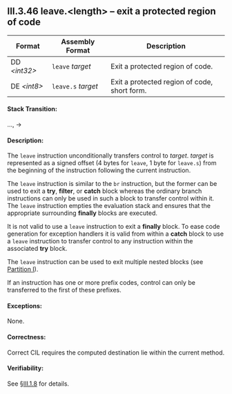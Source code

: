 ## III.3.46 leave.\<length\> &ndash; exit a protected region of code

 | Format | Assembly Format | Description
 | ---- | ---- | ----
 | DD _\<int32\>_ | `leave` _target_ | Exit a protected region of code.
 | DE _\<int8\>_ | `leave.s` _target_ | Exit a protected region of code, short form.

#### Stack Transition:

&hellip;, &rarr;

#### Description:

The `leave` instruction unconditionally transfers control to _target_. _target_ is represented as a signed offset (4 bytes for `leave`, 1 byte for `leave.s`) from the beginning of the instruction following the current instruction.

The `leave` instruction is similar to the `br` instruction, but the former can be used to exit a **try**, **filter**, or **catch** block whereas the ordinary branch instructions can only be used in such a block to transfer control within it. The `leave` instruction empties the evaluation stack and ensures that the appropriate surrounding **finally** blocks are executed.

It is not valid to use a `leave` instruction to exit a **finally** block. To ease code generation for exception handlers it is valid from within a **catch** block to use a `leave` instruction to transfer control to any instruction within the associated **try** block.

The `leave` instruction can be used to exit multiple nested blocks (see [Partition I](#todo-missing-hyperlink)).

If an instruction has one or more prefix codes, control can only be transferred to the first of these prefixes.

#### Exceptions:

None.

#### Correctness:

Correct CIL requires the computed destination lie within the current method.

#### Verifiability:

See §[III.1.8](iii.1.8-verifiability-and-correctness.md) for details.

